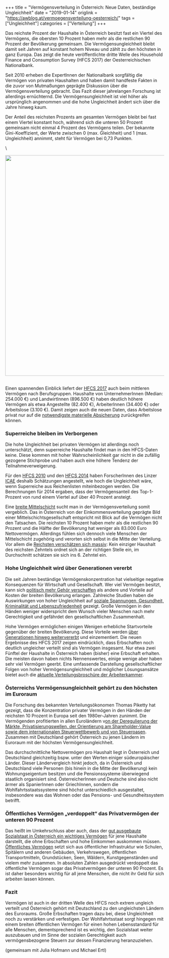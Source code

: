 +++
title = "Vermögensverteilung in Österreich: Neue Daten, beständige Ungleichheit"
date = "2019-01-14"
origlink = "https://awblog.at/vermoegensverteilung-oesterreich/"
tags = ["Ungleichheit"]
categories = ["Verteilung"]
+++

Das reichste Prozent der Haushalte in Österreich besitzt fast ein Viertel des Vermögens, die obersten 10 Prozent haben mehr als die restlichen 90 Prozent der Bevölkerung gemeinsam. Die Vermögensungleichheit bleibt damit seit Jahren auf konstant hohem Niveau und zählt zu den höchsten in ganz Europa. Das zeigt die heute veröffentlichte dritte Welle des Household Finance and Consumption Survey (HFCS 2017) der Oesterreichischen Nationalbank.
<!--more-->

Seit 2010 erheben die ExpertInnen der Nationalbank sorgfältig die Vermögen von privaten Haushalten und haben damit handfeste Fakten in die zuvor von Mutmaßungen geprägte Diskussion über die Vermögensverteilung gebracht. Das Fazit dieser jahrelangen Forschung ist allerdings ernüchternd. Die Vermögensungleichheit ist viel höher als ursprünglich angenommen und die hohe Ungleichheit ändert sich über die Jahre hinweg kaum.

Der Anteil des reichsten Prozents am gesamten Vermögen bleibt bei fast einem Viertel konstant hoch, während sich die unteren 50 Prozent gemeinsam nicht einmal 4 Prozent des Vermögens teilen. Der bekannte Gini-Koeffizient, der Werte zwischen 0 (max. Gleichheit) und 1 (max. Ungleichheit) annimmt, steht für Vermögen bei 0,73 Punkten.

\
<center><img src="/img/blog/wealthshares.png", style="width: 700px"></center>

\
Einen spannenden Einblick liefert der [HFCS 2017](https://www.hfcs.at) auch beim mittleren Vermögen nach Berufsgruppen. Haushalte von UnternehmerInnen (Median: 254.000 €) und LandwirtInnen (896.500 €) haben deutlich höhere Vermögen als etwa Angestellte (82.400 €), ArbeiterInnen (34.400 €) oder Arbeitslose (3.100 €). Damit zeigen auch die neuen Daten, dass Arbeitslose privat nur auf die [notwendigste materielle Absicherung](https://awblog.at/vermoegen-der-arbeitslosen/) zurückgreifen können.

### Superreiche bleiben im Verborgenen

Die hohe Ungleichheit bei privaten Vermögen ist allerdings noch unterschätzt, denn superreiche Haushalte findet man in den HFCS-Daten keine. Diese kommen mit hoher Wahrscheinlichkeit gar nicht in die zufällig gezogene Stichprobe und haben auch eine höhere Tendenz der Teilnahmeverweigerung.

Für den [HFCS 2010](https://emedien.arbeiterkammer.at/viewer/image/AC11650489/1/LOG_0003/) und den [HFCS 2014](https://awblog.at/unterschaetzte-vermoegenskonzentration/) haben ForscherInnen des Linzer [ICAE](https://www.jku.at/institut-fuer-die-gesamtanalyse-der-wirtschaft/) deshalb Schätzungen angestellt, wie hoch die Ungleichheit wäre, wenn Superreiche aus Reichenlisten miteinbezogen werden. Die Berechnungen für 2014 ergaben, dass der Vermögensanteil des Top-1-Prozent von rund einem Viertel auf über 40 Prozent ansteigt.

Eine [breite Mittelschicht](https://awblog.at/wo-bleibt-die-mittelschicht-die-vermogensverteilung-in-osterreich/) sucht man in der Vermögensverteilung somit vergeblich. Das in Österreich von der Einkommensverteilung geprägte Bild einer Mittelschichtsgesellschaft entspricht mit Blick auf die Vermögen nicht den Tatsachen. Die reichsten 10 Prozent haben mehr als die restlichen 90 Prozent und die Hälfte der Bevölkerung hat weniger als 83.000 Euro Nettovermögen. Allerdings fühlen sich dennoch viele Menschen der Mittelschicht zugehörig und verorten sich selbst in die Mitte der Verteilung. Vor allem die [Reichsten verschätzen sich massiv](https://awblog.at/selbsteinschaetzung-vermoegen/): Kein einziger Haushalt des reichsten Zehntels ordnet sich an der richtigen Stelle ein, im Durchschnitt schätzen sie sich ins 6. Zehntel ein.

### Hohe Ungleichheit wird über Generationen vererbt

Die seit Jahren beständige Vermögenskonzentration hat vielseitige negative Konsequenzen für Wirtschaft und Gesellschaft. Wer viel Vermögen besitzt, kann sich [politisch mehr Gehör verschaffen](https://corporateeurope.org/researching-corporate-lobbying-eu) als andere und Vorteile auf Kosten der breiten Bevölkerung erlangen. Zahlreiche Studien haben die Auswirkungen von hoher Ungleichheit auf [soziale Spannungen, Gesundheit, Kriminalität und Lebenszufriedenheit](https://awblog.at/die-wahren-und-falschen-kosten-der-ungleichheit/) gezeigt. Große Vermögen in den Händen weniger widerspricht dem Wunsch vieler Menschen nach mehr Gerechtigkeit und gefährdet den gesellschaftlichen Zusammenhalt.

Hohe Vermögen ermöglichen einigen Wenigen erhebliche Startvorteile gegenüber der breiten Bevölkerung. Diese Vorteile werden [über Generationen hinweg weitervererbt](https://awblog.at/erbschaften-in-oesterreich-wer-viel-verdient-bekommt-am-meisten/) und einzementiert. Die neuen Ergebnisse des HFCS 2017 zeigen eindrücklich, dass Erbschaften noch deutlich ungleicher verteilt sind als Vermögen insgesamt. Nur etwa zwei Fünftel der Haushalte in Österreich haben (bisher) eine Erbschaft erhalten. Die meisten davon haben nichts Nennenswertes, einige wenige aber haben sehr viel Vermögen geerbt. Eine umfassende Darstellung gesellschaftlicher Folgen von hoher Vermögensungleichheit und möglicher Lösungsansätze bietet auch die [aktuelle Verteilungsbroschüre der Arbeiterkammer](https://wien.arbeiterkammer.at/interessenvertretung/verteilungsgerechtigkeit/Broschuere_Verteilungsgerechtigkeit.html).

### Österreichs Vermögensungleichheit gehört zu den höchsten im Euroraum

Die Forschung des bekannten Verteilungsökonomen Thomas Piketty hat gezeigt, dass die Konzentration privater Vermögen in den Händen der reichsten 10 Prozent in Europa seit den 1980er-Jahren zunimmt. Die Vermögenden profitierten in allen Euroländern v[on der Deregulierung der Märkte, Privatisierungswellen, der Orientierung am Shareholder-Value sowie dem internationalen Steuerwettbewerb und von Steueroasen](https://wir2018.wid.world/files/download/wir2018-summary-german.pdf). Zusammen mit Deutschland gehört Österreich zu jenen Ländern im Euroraum mit der höchsten Vermögensungleichheit.

Das durchschnittliche Nettovermögen pro Haushalt liegt in Österreich und Deutschland gleichzeitig bspw. unter den Werten einiger südeuropäischer Länder. Dieser Ländervergleich hinkt jedoch, da in Österreich und Deutschland viele Personen (bis hinein in die Mitte der Bevölkerung) kein Wohnungseigentum besitzen und die Pensionssysteme überwiegend staatlich organisiert sind. ÖsterreicherInnen und Deutsche sind also nicht ärmer als SpanierInnen oder GriechInnen, sondern die Wohlfahrtsstaatssysteme sind höchst unterschiedlich ausgestaltet, insbesondere was das Wohnen oder das Pensions- und Gesundheitssystem betrifft.

### Öffentliches Vermögen „verdoppelt“ das Privatvermögen der unteren 90 Prozent

Das heißt im Umkehrschluss aber auch, dass der [gut ausgebaute Sozialstaat in Österreich ein wichtiges Vermögen](https://awblog.at/sozialstaat-vermoegen-arbeiternehmerinnen/) für jene Haushalte darstellt, die ohne Erbschaften und hohe Einkommen auskommen müssen. [Öffentliches Vermögen](https://awblog.at/oeffentliche-vermoegen-abseits-der-schuldenparanoia/) setzt sich aus öffentlicher Infrastruktur wie Schulen, Spitälern und anderen Gebäuden, Verkehrswegen, öffentlichen Transportmitteln, Grundstücken, Seen, Wäldern, Kunstgegenständen und vielem mehr zusammen. In absoluten Zahlen ausgedrückt verdoppelt das öffentliche Vermögen sogar das Privatvermögen der unteren 90 Prozent. Es ist daher besonders wichtig für all jene Menschen, die nicht ihr Geld für sich arbeiten lassen können.

### Fazit

Vermögen ist auch in der dritten Welle des HFCS noch extrem ungleich verteilt und Österreich gehört mit Deutschland zu den ungleichsten Ländern des Euroraums. Große Erbschaften tragen dazu bei, diese Ungleichheit noch zu verstärken und verfestigen. Der Wohlfahrtsstaat sorgt hingegen mit einem breiten öffentlichen Vermögen für einen hohen Lebensstandard für alle Menschen, dementsprechend ist es wichtig, den Sozialstaat weiter auszubauen und im Sinne der sozialen Gerechtigkeit auch vermögensbezogene Steuern zur dessen Finanzierung heranzuziehen.

(gemeinsam mit Julia Hofmann und Michael Ertl)
